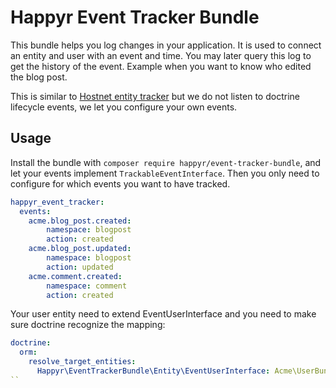 # Happyr Event Tracker Bundle

This bundle helps you log changes in your application. It is used to connect an entity and user with an event and time.
 You may later query this log to get the history of the event. Example when you want to know who edited the blog post.

This is similar to [Hostnet entity tracker](https://github.com/hostnet/entity-tracker-component) but we do not listen to
doctrine lifecycle events, we let you configure your own events.

## Usage

Install the bundle with `composer require happyr/event-tracker-bundle`, and let your events implement `TrackableEventInterface`.
 Then you only need to configure for which events you want to have tracked.


``` yml
happyr_event_tracker:
  events:
    acme.blog_post.created:
        namespace: blogpost
        action: created
    acme.blog_post.updated:
        namespace: blogpost
        action: updated
    acme.comment.created:
        namespace: comment
        action: created
```

Your user entity need to extend EventUserInterface and you need to make sure doctrine recognize the mapping:

``` yml
doctrine:
  orm:
    resolve_target_entities:
      Happyr\EventTrackerBundle\Entity\EventUserInterface: Acme\UserBundle\Entity\User
``